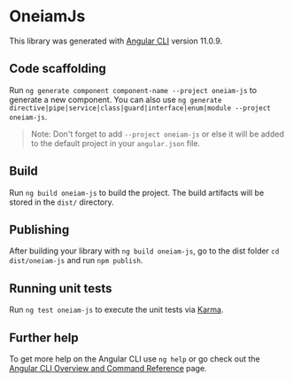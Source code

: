 # OneiamJs

This library was generated with [Angular CLI](https://github.com/angular/angular-cli) version 11.0.9.

## Code scaffolding

Run `ng generate component component-name --project oneiam-js` to generate a new component. You can also use `ng generate directive|pipe|service|class|guard|interface|enum|module --project oneiam-js`.
> Note: Don't forget to add `--project oneiam-js` or else it will be added to the default project in your `angular.json` file. 

## Build

Run `ng build oneiam-js` to build the project. The build artifacts will be stored in the `dist/` directory.

## Publishing

After building your library with `ng build oneiam-js`, go to the dist folder `cd dist/oneiam-js` and run `npm publish`.

## Running unit tests

Run `ng test oneiam-js` to execute the unit tests via [Karma](https://karma-runner.github.io).

## Further help

To get more help on the Angular CLI use `ng help` or go check out the [Angular CLI Overview and Command Reference](https://angular.io/cli) page.
